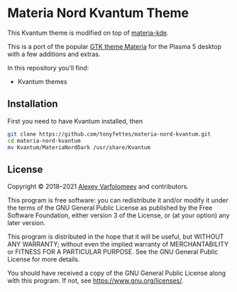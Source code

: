 # Materia Nord Kvantum Theme

This Kvantum theme is modified on top of [materia-kde](https://github.com/PapirusDevelopmentTeam/materia-kde).

This is a port of the popular [GTK theme Materia](https://github.com/nana-4/materia-theme) for the Plasma 5 desktop with a few additions and extras.

In this repository you'll find:
- Kvantum themes

## Installation

First you need to have Kvantum installed, then

```sh
git clone https://github.com/tonyfettes/materia-nord-kvantum.git
cd materia-nord-kvantum
mv Kvantum/MateriaNordDark /usr/share/Kvantum
```

## License

Copyright © 2018–2021 [Alexey Varfolomeev](https://github.com/varlesh) and contributors.

This program is free software: you can redistribute it and/or modify
it under the terms of the GNU General Public License as published by
the Free Software Foundation, either version 3 of the License, or
(at your option) any later version.

This program is distributed in the hope that it will be useful,
but WITHOUT ANY WARRANTY; without even the implied warranty of
MERCHANTABILITY or FITNESS FOR A PARTICULAR PURPOSE.  See the
GNU General Public License for more details.

You should have received a copy of the GNU General Public License
along with this program.  If not, see <https://www.gnu.org/licenses/>.
